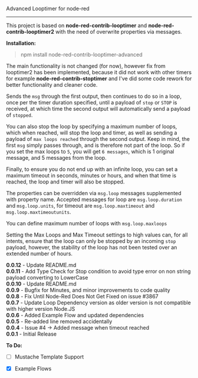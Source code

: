 Advanced Looptimer for node-red

  

----------------------------

  

This project is based on **node-red-contrib-looptimer** and **node-red-contrib-looptimer2** with the need of overwrite properties via messages.

  

**Installation:**

> npm install node-red-contrib-looptimer-advanced

  

The main functionality is not changed (for now), however fix from looptimer2 has been implemented, because it did not work with other timers for example **node-red-contrib-stoptimer** and I've did some code rework for better functionality and cleaner code.

  

Sends the `msg` through the first output, then continues to do so in a loop, once per the timer duration specified, until a payload of `stop` or `STOP` is received, at which time the second output will automatically send a payload of `stopped`.
  
You can also stop the loop by specifying a maximum number of loops, which when reached, will stop the loop and timer, as well as sending a payload of `max loops reached` through the second output. Keep in mind, the first `msg` simply passes through, and is therefore not part of the loop. So if you set the max loops to `5`, you will get `6 messages`, which is 1 original message, and 5 messages from the loop.
  
Finally, to ensure you do not end up with an infinite loop, you can set a maximum timeout in seconds, minutes or hours, and when that time is reached, the loop and timer will also be stopped.
  
The properties can be overridden via `msg.loop` messages supplemented with property name. Accepted messages for loop are `msg.loop.duration` and `msg.loop.units`, for timeout are `msg.loop.maxtimeout` and `msg.loop.maxtimeoutunits`.

  


You can define maximum number of loops with `msg.loop.maxloops`

  

Setting the Max Loops and Max Timeout settings to high values can, for all intents, ensure that the loop can only be stopped by an incoming `stop` payload, however, the stability of the loop has not been tested over an extended number of hours.

  
**0.0.12** - Update README.md  
**0.0.11** - Add Type Check for Stop condition to avoid type error on non string payload converting to LowerCase  
**0.0.10** - Update README.md  
**0.0.9** - Bugfix for Minutes, and minor improvements to code quality  
**0.0.8** - Fix Until Node-Red Does Not Get Fixed on issue #3867  
**0.0.7** - Update Loop Dependency version as older version is not compatible with higher version Node.JS  
**0.0.6** - Added Example Flow and updated dependencies  
**0.0.5** - Re-added line removed accidentally  
**0.0.4** - Issue #4 -> Added message when timeout reached  
**0.0.1** - Initial Release  
  
**To Do:**  

- [ ] Mustache Template Support

- [x] Example Flows
